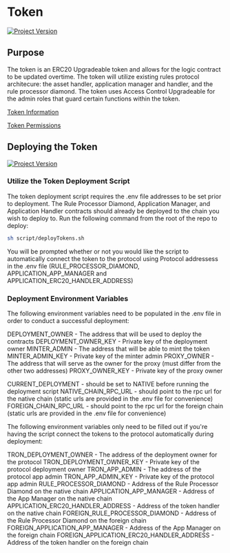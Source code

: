 # Token 
[![Project Version][version-image]][version-url]

## Purpose 
The token is an ERC20 Upgradeable token and allows for the logic contract to be updated overtime. The token will utilize existing rules protocol architecure: the asset handler, application manager and handler, and the rule processor diamond. The token uses Access Control Upgradeable for the admin roles that guard certain functions within the token.

[Token Information](./token.md#token-information)    

[Token Permissions](./token.md#token-permissions)

## Deploying the Token 
[![Project Version][version-image]][version-url]

### Utilize the Token Deployment Script 

The token deployment script requires the .env file addresses to be set prior to deployment. The Rule Processor Diamond, Application Manager, and Application Handler contracts should already be deployed to the chain you wish to deploy to. Run the following command from the root of the repo to deploy:

```bash
sh script/deployTokens.sh
```

You will be prompted whether or not you would like the script to automatically connect the token to the protocol using 
Protocol addressess in the .env file (RULE_PROCESSOR_DIAMOND, APPLICATION_APP_MANAGER and APPLICATION_ERC20_HANDLER_ADDRESS)

### Deployment Environment Variables

The following environment variables need to be populated in the .env file in order to conduct a successful deployment:

DEPLOYMENT_OWNER - The address that will be used to deploy the contracts
DEPLOYMENT_OWNER_KEY - Private key of the deployment owner
MINTER_ADMIN - The address that will be able to mint the token
MINTER_ADMIN_KEY - Private key of the minter admin
PROXY_OWNER - The address that will serve as the owner for the proxy (must differ from the other two addresses)
PROXY_OWNER_KEY - Private key of the proxy owner

CURRENT_DEPLOYMENT - should be set to NATIVE before running the deployment script
NATIVE_CHAIN_RPC_URL - should point to the rpc url for the native chain (static urls are provided in the .env file for convenience)
FOREIGN_CHAIN_RPC_URL - should point to the rpc url for the foreign chain (static urls are provided in the .env file for convenience)

The following environment variables only need to be filled out if you're having the script connect the tokens to the protocol automatically during deployment:

TRON_DEPLOYMENT_OWNER - The address of the deployment owner for the protocol
TRON_DEPLOYMENT_OWNER_KEY - Private key of the protocol deployment owner
TRON_APP_ADMIN - The address of the protocol app admin
TRON_APP_ADMIN_KEY - Private key of the protocol app admin
RULE_PROCESSOR_DIAMOND - Address of the Rule Processor Diamond on the native chain
APPLICATION_APP_MANAGER - Address of the App Manager on the native chain
APPLICATION_ERC20_HANDLER_ADDRESS - Address of the token handler on the native chain
FOREIGN_RULE_PROCESSOR_DIAMOND - Address of the Rule Processor Diamond on the foreign chain
FOREIGN_APPLICATION_APP_MANAGER - Address of the App Manager on the foreign chain
FOREIGN_APPLICATION_ERC20_HANDLER_ADDRESS - Address of the token handler on the foreign chain

[version-image]: https://img.shields.io/badge/Version-1.0.0-brightgreen?style=for-the-badge&logo=appveyor
[version-url]: https://github.com/Forte-Service-Company-Ltd/forte-token